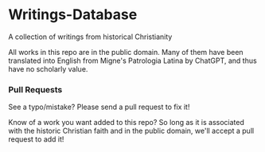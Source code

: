 # Writings-Database
A collection of writings from historical Christianity

All works in this repo are in the public domain. Many of them have been translated into English from Migne's Patrologia Latina by ChatGPT, and thus have no scholarly value.

### Pull Requests

See a typo/mistake? Please send a pull request to fix it! 

Know of a work you want added to this repo? So long as it is associated with the historic Christian faith and in the public domain, we'll accept a pull request to add it! 